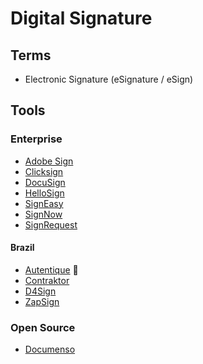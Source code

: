 # Digital Signature

<!--
https://idwall.co/
-->

## Terms

- Electronic Signature (eSignature / eSign)

## Tools

### Enterprise

- [Adobe Sign](/adobe/dign.md)
- [Clicksign](https://clicksign.com/)
- [DocuSign](https://docusign.com)
- [HelloSign](https://hellosign.com)
- [SignEasy](https://signeasy.com)
- [SignNow](https://signnow.com)
- [SignRequest](https://signrequest.com)

#### Brazil

- [Autentique](https://autentique.com.br) 🌟
- [Contraktor](https://contraktor.com.br)
- [D4Sign](https://d4sign.com.br)
- [ZapSign](https://zapsign.com.br)

### Open Source

- [Documenso](/documenso.md)
